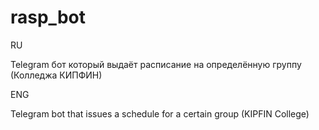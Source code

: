 # rasp_bot

RU

Telegram бот который выдаёт расписание на определённую группу (Колледжа КИПФИН)

ENG

Telegram bot that issues a schedule for a certain group (KIPFIN College)

